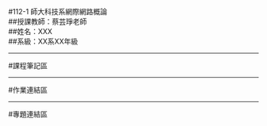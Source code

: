 #112-1 師大科技系網際網路概論<br>
##授課教師：蔡芸琤老師<br>
##姓名：XXX<br>
##系級：XX系XX年級 <br>
***
#課程筆記區
***
#作業連結區
***
#專題連結區
